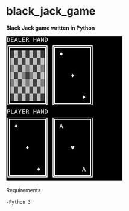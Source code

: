# black_jack_game

**Black Jack game written in Python**


![Black Jack game](screenshot.jpg)

Requirements

    -Python 3
